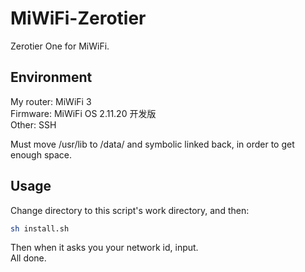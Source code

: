# MiWiFi-Zerotier
Zerotier One for MiWiFi.

## Environment
My router: MiWiFi 3  
Firmware: MiWiFi OS 2.11.20 开发版  
Other: SSH  

Must move /usr/lib to /data/ and symbolic linked back, in order to get enough space.

## Usage
Change directory to this script's work directory, and then:  
```bash
sh install.sh
```
Then when it asks you your network id, input.  
All done.

